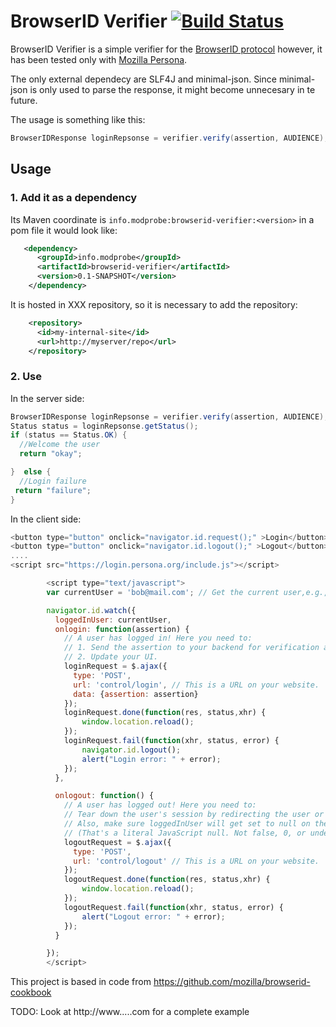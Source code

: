 # BrowserID Verifier [![Build Status](https://travis-ci.org/user454322/browserid-verifier.png?branch=master)](https://travis-ci.org/user454322/browserid-verifier)



BrowserID Verifier is a simple verifier for the [BrowserID protocol](https://github.com/mozilla/id-specs/blob/prod/browserid/index.md) however, it has been tested only with [Mozilla Persona](https://login.persona.org/about).

The only external dependecy are SLF4J and minimal-json. 
Since minimal-json is only used to parse the response, it might become unnecesary in te future.


The usage is something like this:
```java
BrowserIDResponse loginRepsonse = verifier.verify(assertion, AUDIENCE);
```

## Usage
### 1. Add it as a dependency
 Its Maven coordinate is `info.modprobe:browserid-verifier:<version>` in a pom file it would look like:
```xml
   <dependency>
      <groupId>info.modprobe</groupId>
      <artifactId>browserid-verifier</artifactId>
      <version>0.1-SNAPSHOT</version>
    </dependency>
```

It is hosted in XXX repository, so it is necessary to add the repository:
```xml
    <repository>
      <id>my-internal-site</id>
      <url>http://myserver/repo</url>
    </repository>
```

### 2. Use
In the server side:
```java
BrowserIDResponse loginRepsonse = verifier.verify(assertion, AUDIENCE);
Status status = loginRepsonse.getStatus();
if (status == Status.OK) {
  //Welcome the user
  return "okay";

}  else {
  //Login failure
 return "failure";
}
```

In the client side:
```javascript
<button type="button" onclick="navigator.id.request();" >Login</button>
<button type="button" onclick="navigator.id.logout();" >Logout</button>
....
<script src="https://login.persona.org/include.js"></script>

        <script type="text/javascript">
        var currentUser = 'bob@mail.com'; // Get the current user,e.g., '#{user.email}';

        navigator.id.watch({
          loggedInUser: currentUser,
          onlogin: function(assertion) {
            // A user has logged in! Here you need to:
            // 1. Send the assertion to your backend for verification and to create a session.
            // 2. Update your UI.
            loginRequest = $.ajax({
              type: 'POST',
              url: 'control/login', // This is a URL on your website.
              data: {assertion: assertion}
            });
            loginRequest.done(function(res, status,xhr) {
                window.location.reload();
            });
            loginRequest.fail(function(xhr, status, error) {
                navigator.id.logout();
                alert("Login error: " + error);
            });
          },

          onlogout: function() {
            // A user has logged out! Here you need to:
            // Tear down the user's session by redirecting the user or making a call to your backend.
            // Also, make sure loggedInUser will get set to null on the next page load.
            // (That's a literal JavaScript null. Not false, 0, or undefined. null.)
            logoutRequest = $.ajax({
              type: 'POST',
              url: 'control/logout' // This is a URL on your website.
            });
            logoutRequest.done(function(res, status,xhr) {
                window.location.reload();
            });
            logoutRequest.fail(function(xhr, status, error) {
                alert("Logout error: " + error);
            });
          }

        });
        </script>
```


This project is based in code from https://github.com/mozilla/browserid-cookbook





TODO: Look at http://www.....com for a complete example
